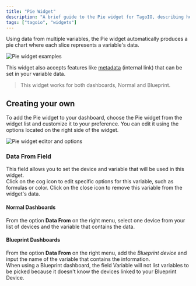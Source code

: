 ```yaml
---
title: "Pie Widget"
description: "A brief guide to the Pie widget for TagoIO, describing how it uses variable data to produce pie charts and how to add and customize the widget on a dashboard."
tags: ["tagoio", "widgets"]
---
```

Using data from multiple variables, the Pie widget automatically produces a pie chart where each slice represents a variable's data.

![Pie widget examples](/docs_imagem/tagoio/pie-widget-2.png)

This widget also accepts features like [metadata](/docs/tagoio/devices/data-management/metadata) (internal link) that can be set in your variable data.

> This widget works for both dashboards, Normal and Blueprint.

## Creating your own

To add the Pie widget to your dashboard, choose the Pie widget from the widget list and customize it to your preference. You can edit it using the options located on the right side of the widget.

![Pie widget editor and options](/docs_imagem/tagoio/pie-widget-2.png)

### Data From Field

This field allows you to set the device and variable that will be used in this widget.  
Click on the cog icon to edit specific options for this variable, such as formulas or color. Click on the close icon to remove this variable from the widget's data.

#### Normal Dashboards

From the option **Data From** on the right menu, select one device from your list of devices and the variable that contains the data.

#### Blueprint Dashboards

From the option **Data From** on the right menu, add the *Blueprint device* and input the name of the variable that contains the information.  
When using a Blueprint dashboard, the field Variable will not list variables to be picked because it doesn't know the devices linked to your Blueprint Device.